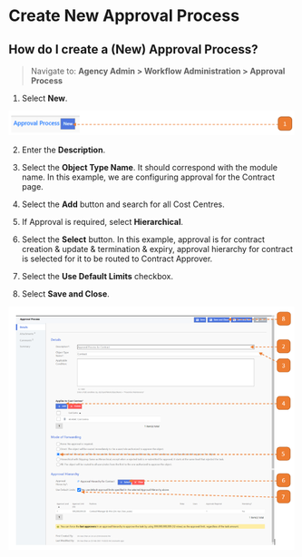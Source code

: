 # Create New Approval Process

## How do I create a (New) Approval Process?

> Navigate to: **Agency Admin > Workflow Administration > Approval Process**

1. Select **New**.

![](images/ApprovalProcess.png "ApprovalProcess")

2. Enter the **Description**.

3. Select the **Object Type Name**. 
It should correspond with the module name. 
In this example, we are configuring approval for the Contract page.

4. Select the **Add** button and search for all <Agency> Cost Centres.

5. If Approval is required, select **Hierarchical**.

6. Select the **Select** button. 
In this example, approval is for contract creation & update & termination & expiry, approval hierarchy for contract is selected for it to be routed to Contract Approver.

7. Select the **Use Default Limits** checkbox.

8. Select **Save and Close**.

![](images/ApprovalProcess2.png "ApprovalProcess2")